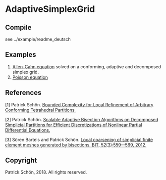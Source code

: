 # AdaptiveSimplexGrid

## Compile
see ../example/readme_deutsch

## Examples
1) [Allen-Cahn equation](https://en.wikipedia.org/wiki/Allen%E2%80%93Cahn_equation)
solved on a conforming, adaptive and decomposed simplex grid.
2) [Poisson equation](https://en.wikipedia.org/wiki/Poisson%27s_equation)

## References
[1] Patrick Schön. [Bounded Complexity for Local Refinement of Arbitrary Conforming Tetrahedral Partitions.](https://www.researchgate.net/publication/357574547_Bounded_Complexity_for_Local_Refinement_of_Arbitrary_Conforming_Tetrahedral_Partitions)

[2] Patrick Schön. [Scalable Adaptive Bisection Algorithms on Decomposed Simplicial Partitions for Efficient Discretizations of Nonlinear Partial Differential Equations.](https://d-nb.info/1159877963/34)

[3] Sören Bartels and Patrick Schön. [Local coarsening of simplicial finite element meshes generated by bisections. BIT, 52(3):559--569, 2012.](https://aam.uni-freiburg.de/mitarb/ehemalige/schoen/publications/BarSch12-pre.pdf)

## Copyright
Patrick Schön, 2018. All rights reserved.
